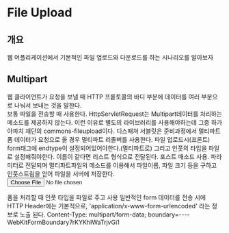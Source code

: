 # File Upload

## 개요
 웹 어플리케이션에서 기본적인 파일 업로드와 다운로드를 하는 시나리오를 알아보자

## Multipart
웹 클라이언트가 요청을 보낼 때 HTTP 프롵토콜의 바디 부분에 데이터를 여러 부분으로 나눠서 보내는 것을 말한다.<br>
보통 파일을 전송할 때 사용한다.
HttpServletRequest는 Multipart데이터를 처리하는 메소드를 제공하지 않는다. 이런 이유로 별도의 라이브러리를 사용해야하는데 그중 하가 아파치 재단의 commons-fileupload이다.
디스패쳐 서블릿은 준비과정에서 멀티파트 폼 데이터가 요청으로 올 경우 멀티파트 리졸버를 사용한다.
파일 업로드시(프론트) form태그에 endtype이 설정되어있어야한다.(멀티파트로) 그리고 인풋의 타입을 파일로 설정해줘야한다. 이름이 같다면 리스트 형식으로 전달된다.
포스트 매소드 사용. 파라미터로 전달되며 멀티파트파일의 메소드를 이용해서 파일이름, 파일 크기 등을 구하고 인풋스트림을 얻어 파일을 서버에 저장한다.
<input type="file" name="reviewImg" id="reviewImageFileOpenInput" accept="image/*">

폼을 처리할 때 인풋 타입을 파일로 주고 사용
일반적인 form 데이터를 전송 시에 HTTP Header에는 기본적으로, 'application/x-www-form-urlencoded' 라는 정보로 노출 된다.
Content-Type: multipart/form-data; boundary=----WebKitFormBoundary7rKYKhIWaTrjvGi1
